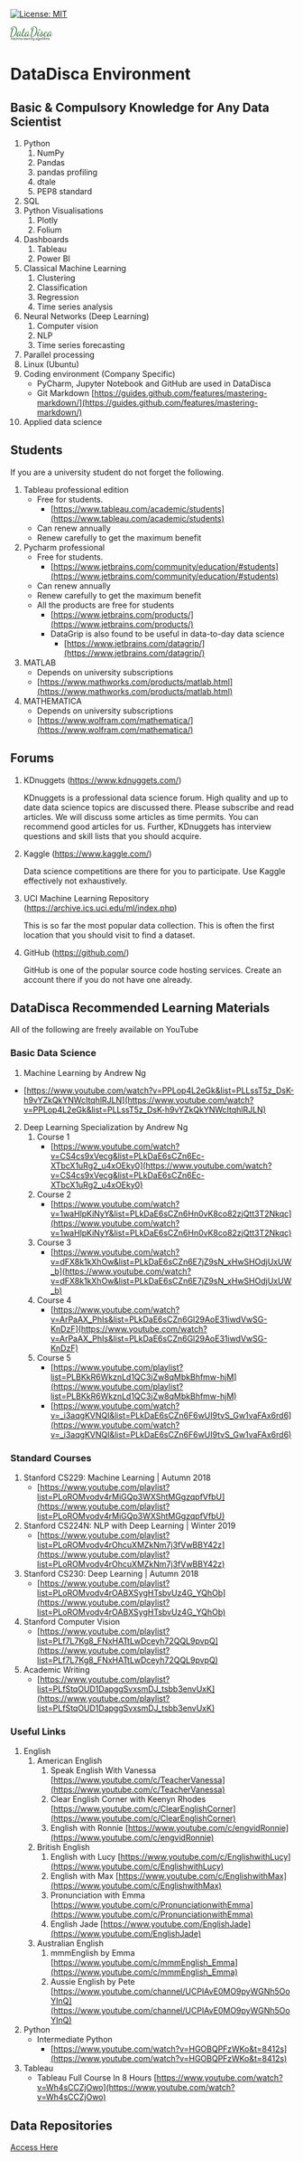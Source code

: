 [![License: MIT](https://img.shields.io/badge/License-MIT-yellow.svg)](https://opensource.org/licenses/MIT) 

<img src="https://raw.githubusercontent.com/DataDisca/django_api1/master/DataDisca-Logo.svg_d400.png" width="75" height="25" />

# DataDisca Environment

## Basic & Compulsory Knowledge for Any Data Scientist

1. Python
   1. NumPy
   2. Pandas
   3. pandas profiling
   4. dtale 
   5. PEP8 standard
2. SQL
4. Python Visualisations
   1. Plotly
   2. Folium
5. Dashboards
   1. Tableau 
   2. Power BI
6. Classical Machine Learning
   1. Clustering
   2. Classification
   3. Regression
   4. Time series analysis
7. Neural Networks (Deep Learning)
   1. Computer vision
   2. NLP
   3. Time series forecasting
8. Parallel processing
9. Linux (Ubuntu)
10. Coding environment (Company Specific)
    * PyCharm, Jupyter Notebook and GitHub are used in DataDisca 
    * Git Markdown [https://guides.github.com/features/mastering-markdown/](https://guides.github.com/features/mastering-markdown/)
11. Applied data science

## Students  
If you are a university student do not forget the following. 
1. Tableau professional edition
   * Free for students. 
     * [https://www.tableau.com/academic/students](https://www.tableau.com/academic/students)
   * Can renew annually 
   * Renew carefully to get the maximum benefit
2. Pycharm professional   
   * Free for students.
     * [https://www.jetbrains.com/community/education/#students](https://www.jetbrains.com/community/education/#students)
   * Can renew annually 
   * Renew carefully to get the maximum benefit
   * All the products are free for students
     * [https://www.jetbrains.com/products/](https://www.jetbrains.com/products/)
     * DataGrip is also found to be useful in data-to-day data science
       * [https://www.jetbrains.com/datagrip/](https://www.jetbrains.com/datagrip/)
3. MATLAB
   * Depends on university subscriptions
   * [https://www.mathworks.com/products/matlab.html](https://www.mathworks.com/products/matlab.html)
4. MATHEMATICA
   * Depends on university subscriptions
   * [https://www.wolfram.com/mathematica/](https://www.wolfram.com/mathematica/)
   

## Forums 

1. KDnuggets (https://www.kdnuggets.com/)

    KDnuggets is a professional data science forum. High quality and up to date data science topics are discussed there. Please subscribe and read articles. We will discuss some articles as time permits. You can recommend good articles for us. Further, KDnuggets has interview questions and skill lists that you should acquire.

1. Kaggle (https://www.kaggle.com/)

    Data science competitions are there for you to participate. Use Kaggle effectively not exhaustively.

1. UCI Machine Learning Repository (https://archive.ics.uci.edu/ml/index.php)

    This is so far the most popular data collection. This is often the first location that you should visit to find a dataset.

1. GitHub (https://github.com/)

    GitHub is one of the popular source code hosting services. 
    Create an account there if you do not have one already.  


## DataDisca Recommended Learning Materials
All of the following are freely available on YouTube
### Basic Data Science
1. Machine Learning by Andrew Ng   
  * [https://www.youtube.com/watch?v=PPLop4L2eGk&list=PLLssT5z_DsK-h9vYZkQkYNWcItqhlRJLN](https://www.youtube.com/watch?v=PPLop4L2eGk&list=PLLssT5z_DsK-h9vYZkQkYNWcItqhlRJLN)
2. Deep Learning Specialization by Andrew Ng
   1. Course 1
      * [https://www.youtube.com/watch?v=CS4cs9xVecg&list=PLkDaE6sCZn6Ec-XTbcX1uRg2_u4xOEky0](https://www.youtube.com/watch?v=CS4cs9xVecg&list=PLkDaE6sCZn6Ec-XTbcX1uRg2_u4xOEky0)
   2. Course 2
      * [https://www.youtube.com/watch?v=1waHlpKiNyY&list=PLkDaE6sCZn6Hn0vK8co82zjQtt3T2Nkqc](https://www.youtube.com/watch?v=1waHlpKiNyY&list=PLkDaE6sCZn6Hn0vK8co82zjQtt3T2Nkqc)
   3. Course 3
        * [https://www.youtube.com/watch?v=dFX8k1kXhOw&list=PLkDaE6sCZn6E7jZ9sN_xHwSHOdjUxUW_b](https://www.youtube.com/watch?v=dFX8k1kXhOw&list=PLkDaE6sCZn6E7jZ9sN_xHwSHOdjUxUW_b)
   4. Course 4
        * [https://www.youtube.com/watch?v=ArPaAX_PhIs&list=PLkDaE6sCZn6Gl29AoE31iwdVwSG-KnDzF](https://www.youtube.com/watch?v=ArPaAX_PhIs&list=PLkDaE6sCZn6Gl29AoE31iwdVwSG-KnDzF)
   5. Course 5
        * [https://www.youtube.com/playlist?list=PLBKkR6WkznLd1QC3jZw8qMbkBhfmw-hjM](https://www.youtube.com/playlist?list=PLBKkR6WkznLd1QC3jZw8qMbkBhfmw-hjM)
        * [https://www.youtube.com/watch?v=_i3aqgKVNQI&list=PLkDaE6sCZn6F6wUI9tvS_Gw1vaFAx6rd6](https://www.youtube.com/watch?v=_i3aqgKVNQI&list=PLkDaE6sCZn6F6wUI9tvS_Gw1vaFAx6rd6)
     
### Standard Courses
1. Stanford CS229: Machine Learning | Autumn 2018
   *  [https://www.youtube.com/playlist?list=PLoROMvodv4rMiGQp3WXShtMGgzqpfVfbU](https://www.youtube.com/playlist?list=PLoROMvodv4rMiGQp3WXShtMGgzqpfVfbU)
2. Stanford CS224N: NLP with Deep Learning | Winter 2019
   *  [https://www.youtube.com/playlist?list=PLoROMvodv4rOhcuXMZkNm7j3fVwBBY42z](https://www.youtube.com/playlist?list=PLoROMvodv4rOhcuXMZkNm7j3fVwBBY42z)
3. Stanford CS230: Deep Learning | Autumn 2018
   *  [https://www.youtube.com/playlist?list=PLoROMvodv4rOABXSygHTsbvUz4G_YQhOb](https://www.youtube.com/playlist?list=PLoROMvodv4rOABXSygHTsbvUz4G_YQhOb)
4. Stanford Computer Vision
   *  [https://www.youtube.com/playlist?list=PLf7L7Kg8_FNxHATtLwDceyh72QQL9pvpQ](https://www.youtube.com/playlist?list=PLf7L7Kg8_FNxHATtLwDceyh72QQL9pvpQ)
5. Academic Writing
   *  [https://www.youtube.com/playlist?list=PLfStqOUD1DapggSvxsmDJ_tsbb3envUxK](https://www.youtube.com/playlist?list=PLfStqOUD1DapggSvxsmDJ_tsbb3envUxK)


### Useful Links
1. English
   1. American English
      1. Speak English With Vanessa [https://www.youtube.com/c/TeacherVanessa](https://www.youtube.com/c/TeacherVanessa)
      2. Clear English Corner with Keenyn Rhodes [https://www.youtube.com/c/ClearEnglishCorner](https://www.youtube.com/c/ClearEnglishCorner)
      3. English with Ronnie [https://www.youtube.com/c/engvidRonnie](https://www.youtube.com/c/engvidRonnie)
   2. British English
      1. English with Lucy [https://www.youtube.com/c/EnglishwithLucy](https://www.youtube.com/c/EnglishwithLucy)
      2. English with Max [https://www.youtube.com/c/EnglishwithMax](https://www.youtube.com/c/EnglishwithMax)
      3. Pronunciation with Emma [https://www.youtube.com/c/PronunciationwithEmma](https://www.youtube.com/c/PronunciationwithEmma)
      4. English Jade [https://www.youtube.com/EnglishJade](https://www.youtube.com/EnglishJade)
   3. Australian English
      1. mmmEnglish by Emma [https://www.youtube.com/c/mmmEnglish_Emma](https://www.youtube.com/c/mmmEnglish_Emma)
      2. Aussie English by Pete [https://www.youtube.com/channel/UCPIAvE0MO9pyWGNh5OoYInQ](https://www.youtube.com/channel/UCPIAvE0MO9pyWGNh5OoYInQ)
2. Python
   * Intermediate Python
     * [https://www.youtube.com/watch?v=HGOBQPFzWKo&t=8412s](https://www.youtube.com/watch?v=HGOBQPFzWKo&t=8412s)
3. Tableau 
   * Tableau Full Course In 8 Hours
      [https://www.youtube.com/watch?v=Wh4sCCZjOwo](https://www.youtube.com/watch?v=Wh4sCCZjOwo)
         

## Data Repositories
[Access Here](./Data_Repositories.md)






 

